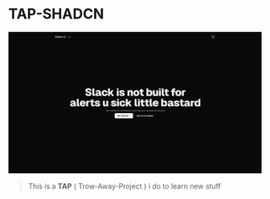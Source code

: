 # TAP-SHADCN

![Preview](./preview.png)

> This is a **TAP** ( Trow-Away-Project ) i do to learn new stuff
